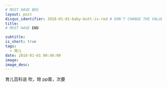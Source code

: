 ```yaml
---
# MUST HAVE BEG
layout: post
disqus_identifier: 2018-01-01-baby-butt-is-red # DON'T CHANGE THE VALUE ONCE SET
title: 
# MUST HAVE END

subtitle: 
is_short: true
tags: 
  - 育儿
date: 2018-01-01 00:46:00
image: 
image_desc: 
---
```


育儿百科说
吹，晾
pp膏，次要